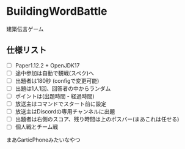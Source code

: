 # BuildingWordBattle
建築伝言ゲーム

## 仕様リスト
- [ ] Paper1.12.2 + OpenJDK17
- [ ] 途中参加は自動で観戦(スペク)へ
- [ ] 出題者は180秒 (configで変更可能)
- [ ] 出題は1人1回、回答者の中からランダム
- [ ] ポイントは(出題時間 - 経過時間)
- [ ] 放送主はコマンドでスタート前に設定
- [ ] 放送主はDiscordの専用チャンネルに出題
- [ ] 出題者は右側のスコア、残り時間は上のボスバー(まあこれは任せる)
- [ ] 個人戦とチーム戦

まあGarticPhoneみたいなやつ

